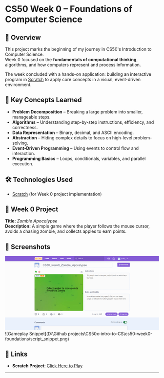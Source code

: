 # CS50 Week 0 – Foundations of Computer Science

## 📌 Overview
This project marks the beginning of my journey in CS50's Introduction to Computer Science.  
Week 0 focused on the **fundamentals of computational thinking**, algorithms, and how computers represent and process information.  

The week concluded with a hands-on application: building an interactive program in [Scratch](https://scratch.mit.edu/) to apply core concepts in a visual, event-driven environment.

## 🎯 Key Concepts Learned
- **Problem Decomposition** – Breaking a large problem into smaller, manageable steps.
- **Algorithms** – Understanding step-by-step instructions, efficiency, and correctness.
- **Data Representation** – Binary, decimal, and ASCII encoding.
- **Abstraction** – Hiding complex details to focus on high-level problem-solving.
- **Event-Driven Programming** – Using events to control flow and interaction.
- **Programming Basics** – Loops, conditionals, variables, and parallel execution.

## 🛠️ Technologies Used
- [Scratch](https://scratch.mit.edu/) (for Week 0 project implementation)

## 🚀 Week 0 Project
**Title:** *Zombie Apocalypse*  
**Description:** A simple game where the player follows the mouse cursor, avoids a chasing zombie, and collects apples to earn points.

## 📸 Screenshots
![Project Page](cs50-week0-foundations/project_page_snippet.png)  
![Gameplay Snippet](D:\Github projects\CS50x-intro-to-CS\cs50-week0-foundations\script_snippet.png)

## 🔗 Links
- **Scratch Project**: [Click Here to Play](https://scratch.mit.edu/projects/1206305350)

---
